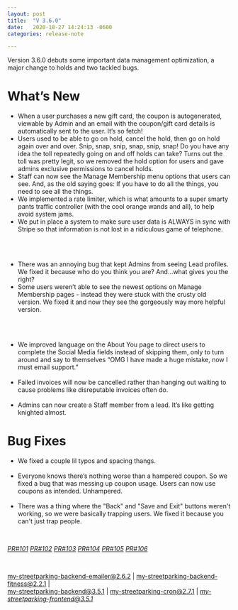 ```yaml
---
layout: post
title:  "V 3.6.0"
date:   2020-10-27 14:24:13 -0600
categories: release-note

---
```

Version 3.6.0  debuts some important data management optimization, a major change to holds and two tackled bugs.


# What’s New
- When a user purchases a new gift card, the coupon is autogenerated, viewable by Admin and an email with the coupon/gift card details is automatically sent to the user. It’s so fetch!
- Users used to be able to go on hold, cancel the hold, then go on hold again over and over. Snip, snap, snip, snap, snip, snap! Do you have any idea the toll repeatedly going on and off holds can take? Turns out the toll was pretty legit, so we removed the hold option for users and gave admins exclusive permissions to cancel holds.
- Staff can now see the Manage Membership menu options that users can see. And, as the old saying goes: If you have to do all the things, you need to see all the things. 
- We implemented a rate limiter, which is what amounts to a super smarty pants traffic controller (with the cool orange wands and all), to help avoid system jams. 
- We put in place a system to make sure user data is ALWAYS in sync with Stripe so that information is not lost in a ridiculous game of telephone. 

<br/><br/>

- There was an annoying bug that kept Admins from seeing Lead profiles. We fixed it because who do you think you are? And...what gives you the right? 
- Some users weren’t able to see the newest options on Manage Membership pages - instead they were stuck with the crusty old version. We fixed it and now they see the gorgeously way more helpful version. 

<br/><br/>
- We improved language on the About You page to direct users to complete the Social Media fields instead of skipping them, only to turn around and say to themselves “OMG I have made a huge mistake, now I must email support.”
<br/><br/>
- Failed invoices will now be cancelled rather than hanging out waiting to cause problems like disreputable invoices often do. 
<br/><br/>
- Admins can now create a Staff member from a lead. It’s like getting knighted almost.  


 

# Bug Fixes
- We fixed a couple lil typos and spacing thangs.
<br/><br/>
- Everyone knows there’s nothing worse than a hampered coupon. So we fixed a bug that was messing up coupon usage. Users can now use coupons as intended. Unhampered. 
<br/><br/>
- There was a thing where the "Back" and "Save and Exit" buttons weren't working, so we were basically trapping users. We fixed it because you can't just trap people. 


<br/>


*[PR#101](https://github.com/streetparking/my-streetparking/pull/101)* *[PR#102](https://github.com/streetparking/my-streetparking/pull/102)* *[PR#103](https://github.com/streetparking/my-streetparking/pull/103)* *[PR#104](https://github.com/streetparking/my-streetparking/pull/104)* *[PR#105](https://github.com/streetparking/my-streetparking/pull/105)* *[PR#106](https://github.com/streetparking/my-streetparking/pull/106)* 

<br/>

my-streetparking-backend-emailer@2.6.2 \| my-streetparking-backend-fitness@2.2.1 \| <br/> [my-streetparking-backend@3.5.1](https://github.com/streetparking/my-streetparking/blob/development/packages/my-streetparking-backend/CHANGELOG.md) \| my-streetparking-cron@2.7.1 \| *[my-streetparking-frontend@3.5.1](https://github.com/streetparking/my-streetparking/blob/development/packages/my-streetparking-frontend/CHANGELOG.md)* 



 
 
 